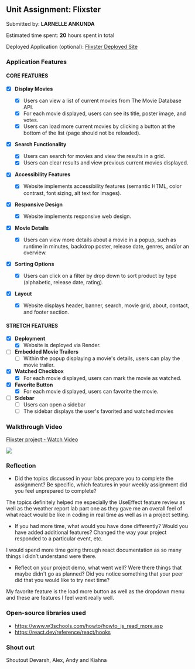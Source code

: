 ## Unit Assignment: Flixster

Submitted by: **LARNELLE ANKUNDA**

Estimated time spent: **20** hours spent in total

Deployed Application (optional): [Flixster Deployed Site](https://flixster-co1q.onrender.com)

### Application Features

#### CORE FEATURES


- [X] **Display Movies**

  - [X] Users can view a list of current movies from The Movie Database API.
  - [X] For each movie displayed, users can see its title, poster image, and votes.
  - [X] Users can load more current movies by clicking a button at the bottom of the list (page should not be reloaded).
- [X] **Search Functionality**
  - [X] Users can search for movies and view the results in a grid.
  - [X] Users can clear results and view previous current movies displayed.
- [X] **Accessibility Features**
  - [X] Website implements accessibility features (semantic HTML, color contrast, font sizing, alt text for images).
- [X] **Responsive Design**
  - [X] Website implements responsive web design.
- [X] **Movie Details**
  - [X] Users can view more details about a movie in a popup, such as runtime in minutes, backdrop poster, release date, genres, and/or an overview.
- [X] **Sorting Options**
  - [X] Users can click on a filter by drop down to sort product by type (alphabetic, release date, rating).
- [X] **Layout**
  - [X] Website displays header, banner, search, movie grid, about, contact, and footer section.

#### STRETCH FEATURES

- [X] **Deployment**
  - [X] Website is deployed via Render.
- [ ] **Embedded Movie Trailers**
  - [ ] Within the popup displaying a movie's details, users can play the movie trailer.
- [X] **Watched Checkbox**
  - [X] For each movie displayed, users can mark the movie as watched.
- [X] **Favorite Button**
  - [X] For each movie displayed, users can favorite the movie.
- [ ] **Sidebar**
  - [ ] Users can open a sidebar
  - [ ] The sidebar displays the user's favorited and watched movies

### Walkthrough Video

<div>
    <a href="https://www.loom.com/share/bb5fe3cd0a914949a095f0da9e17a083">
      <p>Flixster project - Watch Video</p>
    </a>
    <a href="https://www.loom.com/share/bb5fe3cd0a914949a095f0da9e17a083">
      <img style="max-width:300px;" src="https://cdn.loom.com/sessions/thumbnails/bb5fe3cd0a914949a095f0da9e17a083-1718760142956-with-play.gif">
    </a>
  </div>



### Reflection

* Did the topics discussed in your labs prepare you to complete the assignment? Be specific, which features in your weekly assignment did you feel unprepared to complete?

The topics definitely helped me especially the UseEffect feature review as well as the weather report lab part one as they gave me an overall feel of what react would be like in coding in real time as well as in a project setting.

* If you had more time, what would you have done differently? Would you have added additional features? Changed the way your project responded to a particular event, etc.
  
I would spend more time going through react documentation as so many things i didn’t understand were there. 

* Reflect on your project demo, what went well? Were there things that maybe didn't go as planned? Did you notice something that your peer did that you would like to try next time?

My favorite feature is the load more button as well as the dropdown menu and these are features I feel went really well.

### Open-source libraries used

- https://www.w3schools.com/howto/howto_js_read_more.asp
- https://react.dev/reference/react/hooks

### Shout out

Shoutout Devarsh, Alex, Andy and Kiahna